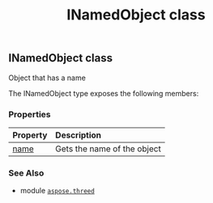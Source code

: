 ﻿---
title: INamedObject class
second_title: Aspose.3D for Python via .NET API References
description: 
type: docs
weight: 110
url: /python-net/aspose.threed/inamedobject/
is_root: false
---

## INamedObject class

Object that has a name



The INamedObject type exposes the following members:

### Properties
| Property | Description |
| :- | :- |
| [name](/3d/python-net/aspose.threed/inamedobject/name) | Gets the name of the object |



### See Also
* module [`aspose.threed`](..)
